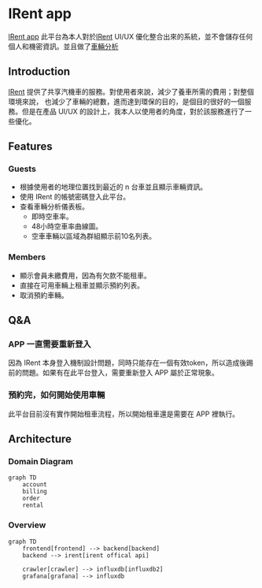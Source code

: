 # IRent app

[IRent app](https://irent.seancheng.space) 此平台為本人對於[IRent](https://www.easyrent.com.tw/irent/web/index.html)
UI/UX
優化整合出來的系統，並不會儲存任何個人和機密資訊。並且做了[車輛分析](https://gfn.seancheng.space/d/_lM1IlXnz/irent?orgId=1&refresh=30s&from=now-2d&to=now)

## Introduction

[IRent](https://www.easyrent.com.tw/irent/web/index.html) 提供了共享汽機車的服務。對使用者來說，減少了養車所需的費用；對整個環境來說，
也減少了車輛的總數，進而達到環保的目的，是個目的很好的一個服務。但是在產品 UI/UX 的設計上，我本人以使用者的角度，對於該服務進行了一些優化。

## Features

### Guests

- 根據使用者的地理位置找到最近的 n 台車並且顯示車輛資訊。
- 使用 IRent 的帳號密碼登入此平台。
- 查看車輛分析儀表板。
    - 即時空車率。
    - 48小時空車率曲線圖。
    - 空車車輛以區域為群組顯示前10名列表。

### Members

- 顯示會員未繳費用，因為有欠款不能租車。
- 直接在可用車輛上租車並顯示預約列表。
- 取消預約車輛。

## Q&A

### APP 一直需要重新登入

因為 IRent 本身登入機制設計問題，同時只能存在一個有效token，所以造成後踢前的問題。如果有在此平台登入，需要重新登入 APP
屬於正常現象。

### 預約完，如何開始使用車輛

此平台目前沒有實作開始租車流程，所以開始租車還是需要在 APP 裡執行。

## Architecture

### Domain Diagram

```mermaid
graph TD
    account
    billing
    order
    rental
```

### Overview

```mermaid
graph TD
    frontend[frontend] --> backend[backend]
    backend --> irent[irent offical api]
    
    crawler[crawler] --> influxdb[influxdb2]
    grafana[grafana] --> influxdb
```
